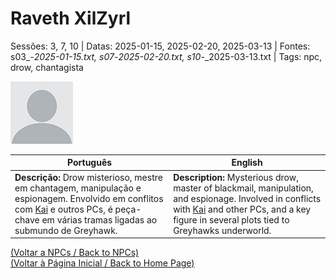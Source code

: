 
# Raveth XilZyrl

Sessões: 3, 7, 10 | Datas: 2025-01-15, 2025-02-20, 2025-03-13 | Fontes: s03_-_2025-01-15.txt, s07_-_2025-02-20.txt, s10_-_2025-03-13.txt | Tags: npc, drow, chantagista

![Raveth XilZyrl](blank.png)

| Português | English |
|-----------|---------|
| **Descrição:** Drow misterioso, mestre em chantagem, manipulação e espionagem. Envolvido em conflitos com [Kai](kai.md) e outros PCs, é peça-chave em várias tramas ligadas ao submundo de Greyhawk. | **Description:** Mysterious drow, master of blackmail, manipulation, and espionage. Involved in conflicts with [Kai](kai.md) and other PCs, and a key figure in several plots tied to Greyhawks underworld. |

[(Voltar a NPCs / Back to NPCs)](npcs_list.md)  
[(Voltar à Página Inicial / Back to Home Page)](../../home.md)


























